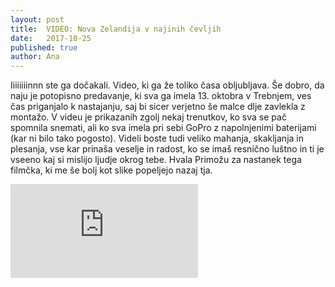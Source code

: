 ```yaml
---
layout: post
title:  VIDEO: Nova Zelandija v najinih čevljih
date:   2017-10-25
published: true
author: Ana
---
```


<p class="intro"><span class="dropcap">I</span>iiiiiiinnn ste ga dočakali. Video, ki ga že toliko časa obljubljava. Še dobro, da naju je potopisno predavanje, ki sva ga imela 13. oktobra v Trebnjem, ves čas priganjalo k nastajanju, saj bi sicer verjetno še malce dlje zavlekla z montažo.
V videu je prikazanih zgolj nekaj trenutkov, ko sva se pač spomnila snemati, ali ko sva imela pri sebi GoPro z napolnjenimi baterijami (kar ni bilo tako pogosto). 
Videli boste tudi veliko mahanja, skakljanja in plesanja, vse kar prinaša veselje in radost, ko se imaš resnično luštno in ti je vseeno kaj si mislijo ljudje okrog tebe.
Hvala Primožu za nastanek tega filmčka, ki me še bolj kot slike popeljejo nazaj tja.
</p>

<div class="videoWrapper">
    <iframe src="https://www.youtube.com/embed/xbd964O4nKs" frameborder="0" allowfullscreen></iframe>
</div><br/>

